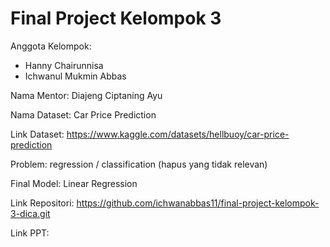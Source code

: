 # Final Project Kelompok 3
Anggota Kelompok:
- Hanny Chairunnisa 
- Ichwanul Mukmin Abbas

Nama Mentor: Diajeng Ciptaning Ayu

Nama Dataset: Car Price Prediction

Link Dataset: https://www.kaggle.com/datasets/hellbuoy/car-price-prediction 

Problem: regression / classification (hapus yang tidak relevan)

Final Model: Linear Regression

Link Repositori: https://github.com/ichwanabbas11/final-project-kelompok-3-dica.git

Link PPT: <link presentasi dalam google slides> 
